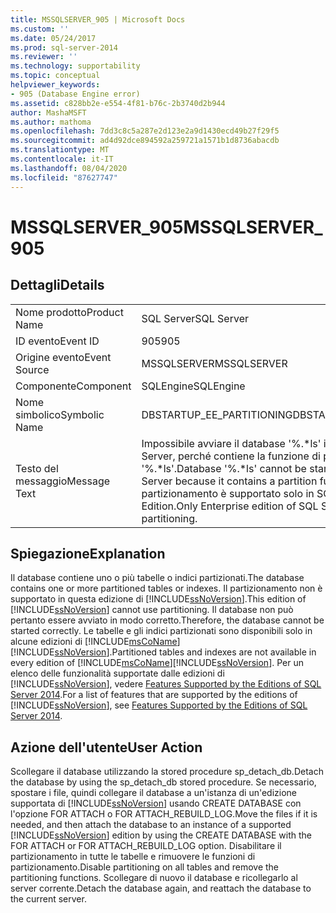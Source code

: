 ```yaml
---
title: MSSQLSERVER_905 | Microsoft Docs
ms.custom: ''
ms.date: 05/24/2017
ms.prod: sql-server-2014
ms.reviewer: ''
ms.technology: supportability
ms.topic: conceptual
helpviewer_keywords:
- 905 (Database Engine error)
ms.assetid: c828bb2e-e554-4f81-b76c-2b3740d2b944
author: MashaMSFT
ms.author: mathoma
ms.openlocfilehash: 7dd3c8c5a287e2d123e2a9d1430ecd49b27f29f5
ms.sourcegitcommit: ad4d92dce894592a259721a1571b1d8736abacdb
ms.translationtype: MT
ms.contentlocale: it-IT
ms.lasthandoff: 08/04/2020
ms.locfileid: "87627747"
---
```

# <a name="mssqlserver_905"></a><span data-ttu-id="2a8a2-102">MSSQLSERVER_905</span><span class="sxs-lookup"><span data-stu-id="2a8a2-102">MSSQLSERVER_905</span></span>
    
## <a name="details"></a><span data-ttu-id="2a8a2-103">Dettagli</span><span class="sxs-lookup"><span data-stu-id="2a8a2-103">Details</span></span>  
  
|||  
|-|-|  
|<span data-ttu-id="2a8a2-104">Nome prodotto</span><span class="sxs-lookup"><span data-stu-id="2a8a2-104">Product Name</span></span>|<span data-ttu-id="2a8a2-105">SQL Server</span><span class="sxs-lookup"><span data-stu-id="2a8a2-105">SQL Server</span></span>|  
|<span data-ttu-id="2a8a2-106">ID evento</span><span class="sxs-lookup"><span data-stu-id="2a8a2-106">Event ID</span></span>|<span data-ttu-id="2a8a2-107">905</span><span class="sxs-lookup"><span data-stu-id="2a8a2-107">905</span></span>|  
|<span data-ttu-id="2a8a2-108">Origine evento</span><span class="sxs-lookup"><span data-stu-id="2a8a2-108">Event Source</span></span>|<span data-ttu-id="2a8a2-109">MSSQLSERVER</span><span class="sxs-lookup"><span data-stu-id="2a8a2-109">MSSQLSERVER</span></span>|  
|<span data-ttu-id="2a8a2-110">Componente</span><span class="sxs-lookup"><span data-stu-id="2a8a2-110">Component</span></span>|<span data-ttu-id="2a8a2-111">SQLEngine</span><span class="sxs-lookup"><span data-stu-id="2a8a2-111">SQLEngine</span></span>|  
|<span data-ttu-id="2a8a2-112">Nome simbolico</span><span class="sxs-lookup"><span data-stu-id="2a8a2-112">Symbolic Name</span></span>|<span data-ttu-id="2a8a2-113">DBSTARTUP_EE_PARTITIONING</span><span class="sxs-lookup"><span data-stu-id="2a8a2-113">DBSTARTUP_EE_PARTITIONING</span></span>|  
|<span data-ttu-id="2a8a2-114">Testo del messaggio</span><span class="sxs-lookup"><span data-stu-id="2a8a2-114">Message Text</span></span>|<span data-ttu-id="2a8a2-115">Impossibile avviare il database '%.\*ls' in questa edizione di SQL Server, perché contiene la funzione di partizione '%.\*ls'.</span><span class="sxs-lookup"><span data-stu-id="2a8a2-115">Database '%.\*ls' cannot be started in this edition of SQL Server because it contains a partition function '%.\*ls'.</span></span> <span data-ttu-id="2a8a2-116">Il partizionamento è supportato solo in SQL Server Enterprise Edition.</span><span class="sxs-lookup"><span data-stu-id="2a8a2-116">Only Enterprise edition of SQL Server supports partitioning.</span></span>|  
  
## <a name="explanation"></a><span data-ttu-id="2a8a2-117">Spiegazione</span><span class="sxs-lookup"><span data-stu-id="2a8a2-117">Explanation</span></span>  
 <span data-ttu-id="2a8a2-118">Il database contiene uno o più tabelle o indici partizionati.</span><span class="sxs-lookup"><span data-stu-id="2a8a2-118">The database contains one or more partitioned tables or indexes.</span></span> <span data-ttu-id="2a8a2-119">Il partizionamento non è supportato in questa edizione di [!INCLUDE[ssNoVersion](../../includes/ssnoversion-md.md)].</span><span class="sxs-lookup"><span data-stu-id="2a8a2-119">This edition of [!INCLUDE[ssNoVersion](../../includes/ssnoversion-md.md)] cannot use partitioning.</span></span> <span data-ttu-id="2a8a2-120">Il database non può pertanto essere avviato in modo corretto.</span><span class="sxs-lookup"><span data-stu-id="2a8a2-120">Therefore, the database cannot be started correctly.</span></span> <span data-ttu-id="2a8a2-121">Le tabelle e gli indici partizionati sono disponibili solo in alcune edizioni di [!INCLUDE[msCoName](../../includes/msconame-md.md)][!INCLUDE[ssNoVersion](../../includes/ssnoversion-md.md)].</span><span class="sxs-lookup"><span data-stu-id="2a8a2-121">Partitioned tables and indexes are not available in every edition of [!INCLUDE[msCoName](../../includes/msconame-md.md)][!INCLUDE[ssNoVersion](../../includes/ssnoversion-md.md)].</span></span> <span data-ttu-id="2a8a2-122">Per un elenco delle funzionalità supportate dalle edizioni di [!INCLUDE[ssNoVersion](../../includes/ssnoversion-md.md)], vedere [Features Supported by the Editions of SQL Server 2014](../../getting-started/features-supported-by-the-editions-of-sql-server-2014.md).</span><span class="sxs-lookup"><span data-stu-id="2a8a2-122">For a list of features that are supported by the editions of [!INCLUDE[ssNoVersion](../../includes/ssnoversion-md.md)], see [Features Supported by the Editions of SQL Server 2014](../../getting-started/features-supported-by-the-editions-of-sql-server-2014.md).</span></span>  
  
## <a name="user-action"></a><span data-ttu-id="2a8a2-123">Azione dell'utente</span><span class="sxs-lookup"><span data-stu-id="2a8a2-123">User Action</span></span>  
 <span data-ttu-id="2a8a2-124">Scollegare il database utilizzando la stored procedure sp_detach_db.</span><span class="sxs-lookup"><span data-stu-id="2a8a2-124">Detach the database by using the sp_detach_db stored procedure.</span></span> <span data-ttu-id="2a8a2-125">Se necessario, spostare i file, quindi collegare il database a un'istanza di un'edizione supportata di [!INCLUDE[ssNoVersion](../../includes/ssnoversion-md.md)] usando CREATE DATABASE con l'opzione FOR ATTACH o FOR ATTACH_REBUILD_LOG.</span><span class="sxs-lookup"><span data-stu-id="2a8a2-125">Move the files if it is needed, and then attach the database to an instance of a supported [!INCLUDE[ssNoVersion](../../includes/ssnoversion-md.md)] edition by using the CREATE DATABASE with the FOR ATTACH or FOR ATTACH_REBUILD_LOG option.</span></span> <span data-ttu-id="2a8a2-126">Disabilitare il partizionamento in tutte le tabelle e rimuovere le funzioni di partizionamento.</span><span class="sxs-lookup"><span data-stu-id="2a8a2-126">Disable partitioning on all tables and remove the partitioning functions.</span></span> <span data-ttu-id="2a8a2-127">Scollegare di nuovo il database e ricollegarlo al server corrente.</span><span class="sxs-lookup"><span data-stu-id="2a8a2-127">Detach the database again, and reattach the database to the current server.</span></span>  
  
  
